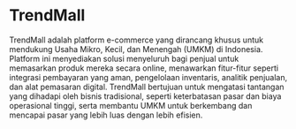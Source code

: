 # TrendMall

TrendMall adalah platform e-commerce yang dirancang khusus untuk mendukung Usaha Mikro, Kecil, dan Menengah (UMKM) di Indonesia. Platform ini menyediakan solusi menyeluruh bagi penjual untuk memasarkan produk mereka secara online, menawarkan fitur-fitur seperti integrasi pembayaran yang aman, pengelolaan inventaris, analitik penjualan, dan alat pemasaran digital. TrendMall bertujuan untuk mengatasi tantangan yang dihadapi oleh bisnis tradisional, seperti keterbatasan pasar dan biaya operasional tinggi, serta membantu UMKM untuk berkembang dan mencapai pasar yang lebih luas dengan lebih efisien.
